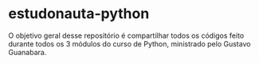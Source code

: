 # estudonauta-python
O objetivo geral desse repositório é compartilhar todos os códigos feito durante todos os 3 módulos do curso de Python, ministrado pelo Gustavo Guanabara.
